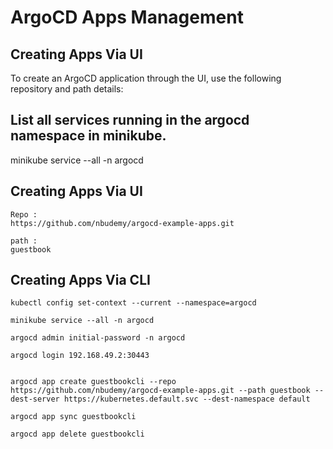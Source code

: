 # ArgoCD Apps Management

## Creating Apps Via UI

To create an ArgoCD application through the UI, use the following repository and path details:

## List all services running in the argocd namespace in minikube.
minikube service --all -n argocd


## Creating Apps Via UI
```
Repo : 
https://github.com/nbudemy/argocd-example-apps.git

path : 
guestbook
```

## Creating Apps Via CLI

```
kubectl config set-context --current --namespace=argocd

minikube service --all -n argocd

argocd admin initial-password -n argocd

argocd login 192.168.49.2:30443


argocd app create guestbookcli --repo https://github.com/nbudemy/argocd-example-apps.git --path guestbook --dest-server https://kubernetes.default.svc --dest-namespace default

argocd app sync guestbookcli

argocd app delete guestbookcli
```
